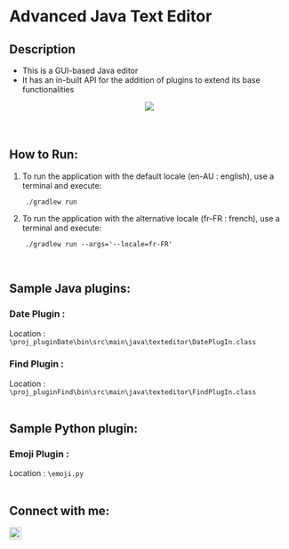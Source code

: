 # Advanced Java Text Editor

## Description
- This is a GUI-based Java editor
- It has an in-built API for the addition of plugins to extend its base functionalities

<div align="center">
    <img src="https://i.imgur.com/RFJayeN.png">
    <span style="display:table-cell;height:20px;"></span>
</div>

<br/>

## How to Run:

1. To run the application with the default locale (en-AU : english), use a terminal and execute:

````
	./gradlew run
````

2. To run the application with the alternative locale (fr-FR : french), use a terminal and execute:

````
	./gradlew run --args='--locale=fr-FR'
````

<br/>

## Sample Java plugins:

### Date Plugin : 
Location : `\proj_pluginDate\bin\src\main\java\texteditor\DatePlugIn.class`


### Find Plugin : 
Location : `\proj_pluginFind\bin\src\main\java\texteditor\FindPlugIn.class`
<br/><br/>

## Sample Python plugin:

### Emoji Plugin : 
Location : `\emoji.py`
<br/><br/>

## Connect with me:
[<img align="left" alt="LinkedIn.com" width="22px" src="https://i.imgur.com/FDQIUtd.jpg" style="padding-right:10px;"/>][website]

<br/>

[website]: https://www.linkedin.com/in/amaan-seetal/